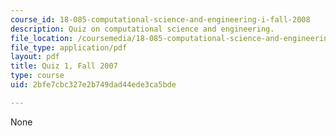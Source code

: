 ```yaml
---
course_id: 18-085-computational-science-and-engineering-i-fall-2008
description: Quiz on computational science and engineering.
file_location: /coursemedia/18-085-computational-science-and-engineering-i-fall-2008/2bfe7cbc327e2b749dad44ede3ca5bde_quiz1_18085f07.pdf
file_type: application/pdf
layout: pdf
title: Quiz 1, Fall 2007
type: course
uid: 2bfe7cbc327e2b749dad44ede3ca5bde

---
```

None